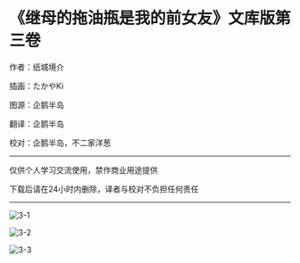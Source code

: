 # 《继母的拖油瓶是我的前女友》文库版第三卷

作者：纸城境介

插画：たかやKi

图源：企鹅半岛

翻译：企鹅半岛

校对：企鹅半岛，不二家洋葱

---


 仅供个人学习交流使用，禁作商业用途提供

 下载后请在24小时内删除，译者与校对不负担任何责任

---

![3-1](https://github.com/joexu01/tsureko-chinese-translation/blob/master/illustration/3/1.jpg)

![3-2](https://github.com/joexu01/tsureko-chinese-translation/blob/master/illustration/3/2.jpg)

![3-3](https://github.com/joexu01/tsureko-chinese-translation/blob/master/illustration/3/3.jpg)